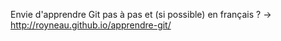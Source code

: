 Envie d'apprendre Git pas à pas et (si possible) en français ?
-> http://royneau.github.io/apprendre-git/

